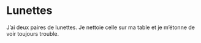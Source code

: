 # Lunettes

J’ai deux paires de lunettes. Je nettoie celle sur ma table et je m’étonne de voir toujours trouble.